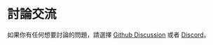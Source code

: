 # 討論交流

如果你有任何想要討論的問題，請選擇 [Github Discussion](https://github.com/ctf-wiki/ctf-wiki/discussions) 或者 [Discord](https://discord.gg/ekv7WDa9pq)。